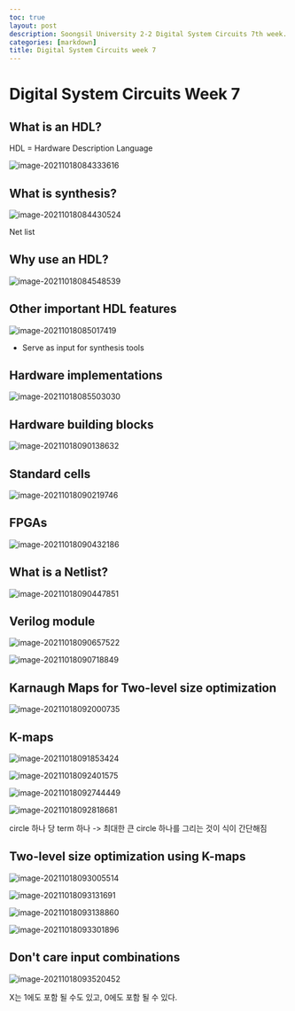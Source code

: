 ```yaml
---
toc: true
layout: post
description: Soongsil University 2-2 Digital System Circuits 7th week.
categories: [markdown]
title: Digital System Circuits week 7
---
```

# Digital System Circuits Week 7

## What is an HDL?

HDL = Hardware Description Language

![image-20211018084333616](/Kevin_Min/images/2021-10-18-digital-system-circuits-week-7/image-20211018084333616.png)

## What is synthesis?

![image-20211018084430524](/Kevin_Min/images/2021-10-18-digital-system-circuits-week-7/image-20211018084430524.png)

Net list

## Why use an HDL?

![image-20211018084548539](/Kevin_Min/images/2021-10-18-digital-system-circuits-week-7/image-20211018084548539.png)

## Other important HDL features

![image-20211018085017419](/Kevin_Min/images/2021-10-18-digital-system-circuits-week-7/image-20211018085017419.png)

-   Serve as input for synthesis tools

## Hardware implementations

![image-20211018085503030](/Kevin_Min/images/2021-10-18-digital-system-circuits-week-7/image-20211018085503030.png)

## Hardware building blocks

![image-20211018090138632](/Kevin_Min/images/2021-10-18-digital-system-circuits-week-7/image-20211018090138632.png)

## Standard cells

![image-20211018090219746](/Kevin_Min/images/2021-10-18-digital-system-circuits-week-7/image-20211018090219746.png)

## FPGAs

![image-20211018090432186](/Kevin_Min/images/2021-10-18-digital-system-circuits-week-7/image-20211018090432186.png)

## What is a Netlist?

![image-20211018090447851](/Kevin_Min/images/2021-10-18-digital-system-circuits-week-7/image-20211018090447851.png)

## Verilog module

![image-20211018090657522](/Kevin_Min/images/2021-10-18-digital-system-circuits-week-7/image-20211018090657522.png)

![image-20211018090718849](/Kevin_Min/images/2021-10-18-digital-system-circuits-week-7/image-20211018090718849.png)

## Karnaugh Maps for Two-level size optimization

![image-20211018092000735](/Kevin_Min/images/2021-10-18-digital-system-circuits-week-7/image-20211018092000735.png)

## K-maps

![image-20211018091853424](/Kevin_Min/images/2021-10-18-digital-system-circuits-week-7/image-20211018091853424.png)

![image-20211018092401575](/Kevin_Min/images/2021-10-18-digital-system-circuits-week-7/image-20211018092401575.png)

![image-20211018092744449](/Kevin_Min/images/2021-10-18-digital-system-circuits-week-7/image-20211018092744449.png)

![image-20211018092818681](/Kevin_Min/images/2021-10-18-digital-system-circuits-week-7/image-20211018092818681.png)

circle 하나 당 term 하나 -> 최대한 큰 circle 하나를 그리는 것이 식이 간단해짐

## Two-level size optimization using K-maps

![image-20211018093005514](/Kevin_Min/images/2021-10-18-digital-system-circuits-week-7/image-20211018093005514.png)

![image-20211018093131691](/Kevin_Min/images/2021-10-18-digital-system-circuits-week-7/image-20211018093131691.png)

![image-20211018093138860](/Kevin_Min/images/2021-10-18-digital-system-circuits-week-7/image-20211018093138860.png)

![image-20211018093301896](/Kevin_Min/images/2021-10-18-digital-system-circuits-week-7/image-20211018093301896.png)

## Don't care input combinations

![image-20211018093520452](/Kevin_Min/images/2021-10-18-digital-system-circuits-week-7/image-20211018093520452.png)

X는 1에도 포함 될 수도 있고, 0에도 포함 될 수 있다.

